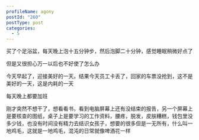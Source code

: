 ```yaml
---
profileName: agony
postId: "260"
postType: post
categories:
  - 5
---
```


买了个足浴盆，每天晚上泡十五分钟步，然后泡脚二十分钟，感觉睡眠稍微好点了 

但是又很担心万一以后也不好使了怎么办  
  
今天早起了，迎接美好的一天。结果今天员工卡丢了，回家的车票没抢到，这不是美好的一天，这是内耗的一天  
  

每天晚上都要加班  
  
刚才突然不想干了，想看看书，看到电脑屏幕上还有没结束的报告，另一个屏幕上是要核查的图纸，桌子上是要学习的工作资料，腰疼，脱发，皮肤糟糕，钱包里没多少钱，也没有时间没有精力去结识女孩子，想要的很多但是一无所有，什么叫一地鸡毛，这就是一地鸡毛，混沌的日常就像啤酒花一样